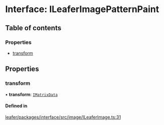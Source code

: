 # Interface: ILeaferImagePatternPaint

## Table of contents

### Properties

- [transform](ILeaferImagePatternPaint.md#transform)

## Properties

### transform

• **transform**: [`IMatrixData`](IMatrixData.md)

#### Defined in

[leafer/packages/interface/src/image/ILeaferImage.ts:31](https://github.com/leaferjs/leafer/blob/fd13609/packages/interface/src/image/ILeaferImage.ts#L31)
